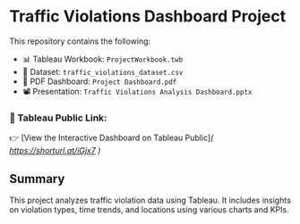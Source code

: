 # Traffic Violations Dashboard Project

This repository contains the following:

- 📊 Tableau Workbook: `ProjectWorkbook.twb`
- 📁 Dataset: `traffic_violations_dataset.csv`
- 📄 PDF Dashboard: `Project Dashboard.pdf`
- 📽️ Presentation: `Traffic Violations Analysis Dashboard.pptx`

### 📍 Tableau Public Link:
👉 [View the Interactive Dashboard on Tableau Public]_( https://shorturl.at/iGjx7 )_



## Summary
This project analyzes traffic violation data using Tableau. It includes insights on violation types, time trends, and locations using various charts and KPIs.

